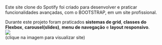 Este site clone do Spotify foi criado para desenvolver e praticar funcionalidades avançadas, com o BOOTSTRAP, em um site profissional.

Durante este projeto foram praticados **sistemas de grid**, **classes do Flexbox**, **carousel(slides)**, **menu de navegação** e **layout responsivo**.<br/>[![](https://werlencardoso.files.wordpress.com/2020/09/spotify.jpg?w=500)](http://werlendev.cf/spotify-clone/)<br/>
(clique na imagem para visualizar site)
